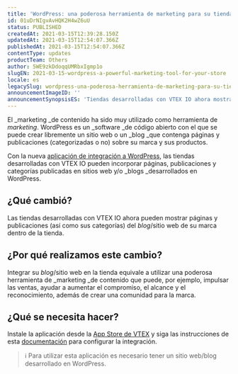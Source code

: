 ```yaml
---
title: 'WordPress: una poderosa herramienta de marketing para su tienda'
id: 01uDrNIgvAvHQK2H4wZ6uU
status: PUBLISHED
createdAt: 2021-03-15T12:39:28.150Z
updatedAt: 2021-03-15T12:54:07.366Z
publishedAt: 2021-03-15T12:54:07.366Z
contentType: updates
productTeam: Others
author: 5WE9zkDdoqqUMRbxIgmp1o
slugEN: 2021-03-15-wordpress-a-powerful-marketing-tool-for-your-store
locale: es
legacySlug: wordpress-una-poderosa-herramienta-de-marketing-para-su-tienda
announcementImageID: ''
announcementSynopsisES: 'Tiendas desarrolladas con VTEX IO ahora mostram páginas y publicaciones del blog de la marca dentro de la tienda. '
---
```


El _marketing _de contenido ha sido muy utilizado como herramienta de _marketing_. WordPress es un _software _de código abierto con el que se puede crear libremente un sitio web o un _blog _que contenga páginas y publicaciones (categorizadas o no) sobre su marca y sus productos.

Con la nueva [aplicación de integración a WordPress](https://apps.vtex.com/vtex-wordpress-integration/p), las tiendas desarrolladas con VTEX IO pueden incorporar páginas, publicaciones y categorías publicadas en sitios web y/o _blogs _desarrollados en WordPress.

## ¿Qué cambió? 

Las tiendas desarrolladas con VTEX IO ahora pueden mostrar páginas y publicaciones (así como sus categorías) del _blog_/sitio web de su marca dentro de la tienda.

## ¿Por qué realizamos este cambio? 

Integrar su _blog_/sitio web en la tienda equivale a utilizar una poderosa herramienta de _marketing _de contenido que puede, por ejemplo, impulsar las ventas, ayudar a aumentar el compromiso, el alcance y el reconocimiento, además de crear una comunidad para la marca.

##  ¿Qué se necesita hacer? 

Instale la aplicación desde la [App Store de VTEX](https://apps.vtex.com/vtex-wordpress-integration/p) y siga las instrucciones de esta [documentación](https://developers.vtex.com/vtex-developer-docs/docs/vtex-wordpress-integration) para configurar la integración.

>ℹ️ Para utilizar esta aplicación es necesario tener un sitio web/blog desarrollado en WordPress.
